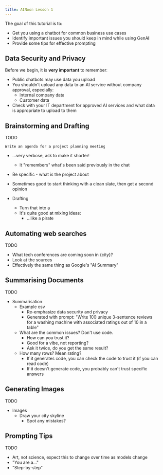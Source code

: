 ```yaml
---
title: AINoon Lesson 1
---
```


The goal of this tutorial is to:

* Get you using a chatbot for common business use cases
* Identify important issues you should keep in mind while using GenAI
* Provide some tips for effective prompting

## Data Security and Privacy

Before we begin, it is **very important** to remember:

* Public chatbots may use data you upload
* You shouldn't upload any data to an AI service without company
  approval, especially:
  * Internal company data
  * Customer data
* Check with your IT department for approved AI services and what data
  is appropriate to upload to them

## Brainstorming and Drafting

TODO

```
Write an agenda for a project planning meeting
```

* ...very verbose, ask to make it shorter!
  * It "remembers" what's been said previously in the chat
* Be specific - what is the project about
* Sometimes good to start thinking with a clean slate, then get a
  second opinion

* Drafting
  * Turn that into a
  * It's quite good at mixing ideas:
    * ...like a pirate

## Automating web searches

TODO

* What tech conferences are coming soon in {city}?
* Look at the sources
* Effectively the same thing as Google's "AI Summary"

## Summarising Documents

TODO

* Summarisation
  * Example csv
    * Re-emphasize data security and privacy
    * Generated with prompt: "Write 100 unique 3-sentence reviews for a washing machine with associated ratings out of 10 in a table"
  * What are the common issues? Don't use code.
    * How can you trust it?
    * Good for a vibe, not reporting?
    * Ask it twice, do you get the same result?
  * How many rows? Mean rating?
    * If it generates code, you can check the code to trust it (if you can read code)
    * If it doesn't generate code, you probably can't trust specific answers

## Generating Images

TODO

* Images
  * Draw your city skyline
    * Spot any mistakes?

## Prompting Tips

TODO

* Art, not science, expect this to change over time as models change
* "You are a..."
* "Step-by-step"
